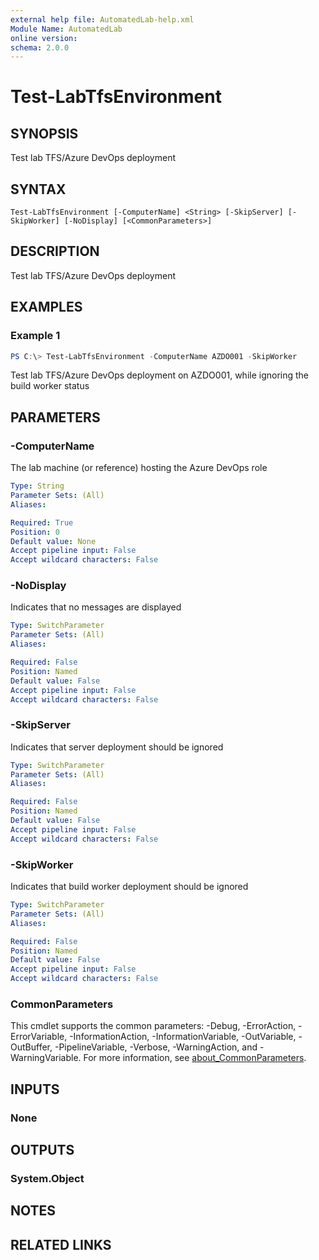 ```yaml
---
external help file: AutomatedLab-help.xml
Module Name: AutomatedLab
online version:
schema: 2.0.0
---
```


# Test-LabTfsEnvironment

## SYNOPSIS
Test lab TFS/Azure DevOps deployment

## SYNTAX

```
Test-LabTfsEnvironment [-ComputerName] <String> [-SkipServer] [-SkipWorker] [-NoDisplay] [<CommonParameters>]
```

## DESCRIPTION
Test lab TFS/Azure DevOps deployment

## EXAMPLES

### Example 1
```powershell
PS C:\> Test-LabTfsEnvironment -ComputerName AZDO001 -SkipWorker
```

Test lab TFS/Azure DevOps deployment on AZDO001, while ignoring the build worker status

## PARAMETERS

### -ComputerName
The lab machine (or reference) hosting the Azure DevOps role

```yaml
Type: String
Parameter Sets: (All)
Aliases:

Required: True
Position: 0
Default value: None
Accept pipeline input: False
Accept wildcard characters: False
```

### -NoDisplay
Indicates that no messages are displayed

```yaml
Type: SwitchParameter
Parameter Sets: (All)
Aliases:

Required: False
Position: Named
Default value: False
Accept pipeline input: False
Accept wildcard characters: False
```

### -SkipServer
Indicates that server deployment should be ignored

```yaml
Type: SwitchParameter
Parameter Sets: (All)
Aliases:

Required: False
Position: Named
Default value: False
Accept pipeline input: False
Accept wildcard characters: False
```

### -SkipWorker
Indicates that build worker deployment should be ignored

```yaml
Type: SwitchParameter
Parameter Sets: (All)
Aliases:

Required: False
Position: Named
Default value: False
Accept pipeline input: False
Accept wildcard characters: False
```

### CommonParameters
This cmdlet supports the common parameters: -Debug, -ErrorAction, -ErrorVariable, -InformationAction, -InformationVariable, -OutVariable, -OutBuffer, -PipelineVariable, -Verbose, -WarningAction, and -WarningVariable. For more information, see [about_CommonParameters](http://go.microsoft.com/fwlink/?LinkID=113216).

## INPUTS

### None
## OUTPUTS

### System.Object
## NOTES

## RELATED LINKS
